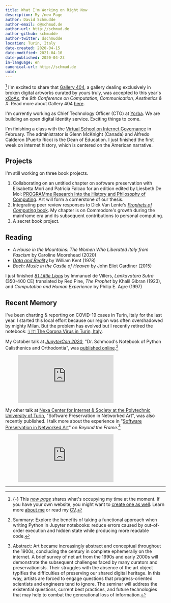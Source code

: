 ```yaml
---
title: What I'm Working on Right Now
description: My /now Page
author: David Schmudde
author-email: d@schmud.de
author-url: http://schmud.de
author-github: schmudde
author-twitter: dschmudde
location: Turin, Italy
date-created: 2020-04-15
date-modified: 2021-04-10
date-published: 2020-04-23
in-language: en
canonical-url: http://schmud.de
uuid:
---
```


[^now]<i class="fa fa-image"></i> I'm excited to share that [Gallery 404](http://netart.today/), a gallery dealing exclusively in broken digital artworks curated by yours truly, was accepted to this year's [xCoAx](https://xcoax.org/), the *9th Conference on Computation, Communication, Aesthetics & X*. Read more about Gallery 404 [here](http://www.netart.today/pages/about.html).

[^now]: {-} This [*now page*](https://nownownow.com/p/j9Ul) shares what's occupying my time at the moment. If you have your own website, you might want to [create one as well](https://nownownow.com/about). Learn more [about me](/pages/about.html) or read my [CV](/cv.html).

I'm currently working as Chief Technology Officer (CTO) at [Yorba](https://yorba.co/). We are building an open digital identity service. Exciting things to come.

I'm finishing a class with the [Virtual School on Internet Governance](https://www.virtualsig.org/) in February. The administrator is Glenn McKnight (Canada) and Alfredo Calderon (Puerto Rico) is the Dean of Education. I just finished the first week on internet history, which is centered on the American narrative.


## Projects

I'm still working on three book projects.

1. Collaborating on an untitled chapter on software preservation with Elisabetta Mori and Patricia Falcao for an edition edited by Liesbeth De Mol: [PROGRAMme Research Into the History and Philosophy of Computing](https://programme.hypotheses.org/). Art will form a cornerstone of our thesis.
2. Integrating peer review responses to Dick Van Lente's [*Prophets of Computing* book](https://sites.library.queensu.ca/transmissions/computers-and-futures/). My chapter is on Commodore's growth during the mainframe era and its subsequent contributions to personal computing.
3. A secret book project.

## Reading

- *A House in the Mountains: The Women Who Liberated Italy from Fascism* by Caroline Moorehead (2020)
- [*Data and Reality*](https://www.bkent.net/Doc/darxrp.htm) by William Kent (1978)
- *Bach: Music in the Castle of Heaven* by John Eliot Gardiner (2015)

I just finished [*81 Little Lions*](https://senseis.xmp.net/?81LittleLions) by Immanuel de Villers, *Lankavatara Sutra* (350-400 CE) translated by Red Pine, *The Prophet* by Khalil Gibran (1923), and *Computation and Human Experience* by Philip E. Agre (1997)

## Recent Memory

I've been charting & reporting on COVID-19 cases in Turin, Italy for the last year. I started this local effort because our region was often overshadowed by mighty Milan. But the problem has evolved but I recently retired the notebook: [🇮🇹 The Corona Virus in Turin, Italy](https://nextjournal.com/schmudde/corona-in-italy).

My October talk at *[JupyterCon 2020](https://jupytercon.com/)*, "Dr. Schmood's Notebook of Python Calisthenics and Orthodontia", was [published online](https://www.youtube.com/watch?v=__0Pr13PQSc).[^jupytercon]

[^jupytercon]: Summary: Explore the benefits of taking a functional approach when writing Python in Jupyter notebooks: reduce errors caused by out-of-order execution and hidden state while producing more readable code.

<figure>
<div class="iframe-wrapper">
<iframe src="https://www.youtube-nocookie.com/embed/__0Pr13PQSc" frameborder="0" allow="accelerometer; autoplay; clipboard-write; encrypted-media; gyroscope; picture-in-picture" allowfullscreen></iframe>
</div>
</figure>

My other talk at [Nexa Center for Internet &amp; Society at the Polytechnic University of Turin](https://nexa.polito.it/mercoledi-133), "Software Preservation in Networked Art", was also recently published. I talk more about the experience in "[Software Preservation in Networked Art](/posts/2020-10-21-software-preservation-networked-art.html)" on *Beyond the Frame*.[^networked-art]

[^networked-art]: Abstract: Art became increasingly abstract and conceptual throughout the 1900s, concluding the century in complete ephemerally on the internet. A brief survey of net art from the 1990s and early 2000s will demonstrate the subsequent challenges faced by many curators and preservationists. Their struggles with the absence of the art object typifies the difficulties of preserving our shared digital heritage. In this way, artists are forced to engage questions that progress-oriented scientists and engineers tend to ignore. The seminar will address the existential questions, current best practices, and future technologies that may help to combat the generational loss of information.

<figure>
<div class="iframe-wrapper">
<iframe src="https://www.youtube-nocookie.com/embed/3JHZAboV3fo?start=629" frameborder="0" allow="accelerometer; autoplay; clipboard-write; encrypted-media; gyroscope; picture-in-picture" allowfullscreen></iframe>
</div>
</figure>

---
